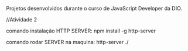 Projetos desenvolvidos durante o curso de JavaScript Developer da DIO.


//Atividade 2

comando instalação HTTP SERVER: npm install -g http-server

comando rodar SERVER na maquina: http-server ./

